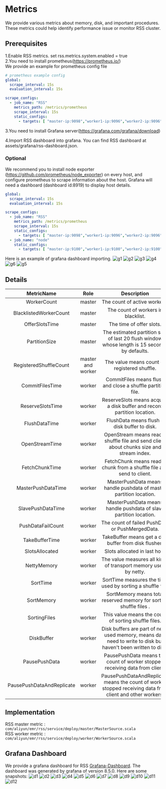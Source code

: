 # Metrics

We provide various metrics about memory, disk, and important procedures. These metrics could help identify performance
issue or monitor RSS cluster.

## Prerequisites

1.Enable RSS metrics.
set rss.metrics.system.enabled = true  
2.You need to install prometheus(https://prometheus.io/)  
We provide an example for prometheus config file

```yaml
# prometheus example config
global:
  scrape_interval: 15s
  evaluation_interval: 15s

scrape_configs:
  - job_name: "RSS"
    metrics_path: /metrics/prometheus
    scrape_interval: 15s
    static_configs:
      - targets: [ "master-ip:9098","worker1-ip:9096","worker2-ip:9096","worker3-ip:9096","worker4-ip:9096" ]
```

3.You need to install Grafana server(https://grafana.com/grafana/download)

4.Import RSS dashboard into grafana.
You can find RSS dashboard at assets/grafana/rss-dashboard.json.


### Optional
We recommend you to install node exporter (https://github.com/prometheus/node_exporter)
on every host, and configure prometheus to scrape information about the host. 
Grafana will need a dashboard (dashboard id:8919) to display host details.

```yaml
global:
  scrape_interval: 15s
  evaluation_interval: 15s

scrape_configs:
  - job_name: "RSS"
    metrics_path: /metrics/prometheus
    scrape_interval: 15s
    static_configs:
      - targets: [ "master-ip:9098","worker1-ip:9096","worker2-ip:9096","worker3-ip:9096","worker4-ip:9096" ]
  - job_name: "node"
    static_configs:
      - targets: [ "master-ip:9100","worker1-ip:9100","worker2-ip:9100","worker3-ip:9100","worker4-ip:9100" ]
```

Here is an example of grafana dashboard importing.
![g1](assets/img/g1.png)
![g2](assets/img/g2.png)
![g3](assets/img/g3.png)
![g4](assets/img/g4.png)
![g6](assets/img/g6.png)
![g5](assets/img/g5.png)

## Details

|        MetricName         |       Role        |                                                  Description                                                   |
|:-------------------------:|:-----------------:|:--------------------------------------------------------------------------------------------------------------:|
|        WorkerCount        |      master       |                                          The count of active workers.                                          |
|  BlacklistedWorkerCount   |      master       |                                       The count of workers in blacklist.                                       |
|      OfferSlotsTime       |      master       |                                            The time of offer slots.                                            |
|       PartitionSize       |      master       |          The estimated partition size of last 20 flush window whose length is 15 seconds by defaults.          |
|  RegisteredShuffleCount   | master and worker |                                  The value means count of registered shuffle.                                  |
|      CommitFilesTime      |      worker       |                          CommitFiles means flush and close a shuffle partition file.                           |
|     ReserveSlotsTime      |      worker       |                    ReserveSlots means acquire a disk buffer and record partition location.                     |
|       FlushDataTime       |      worker       |                                  FlushData means flush a disk buffer to disk.                                  |
|      OpenStreamTime       |      worker       |            OpenStream means read a shuffle file and send client about chunks size and stream index.            |
|      FetchChunkTime       |      worker       |                     FetchChunk means read a chunk from a shuffle file and send to client.                      |
|    MasterPushDataTime     |      worker       |                       MasterPushData means handle pushdata of master partition location.                       |
|     SlavePushDataTime     |      worker       |                       MasterPushData means handle pushdata of slave partition location.                        |
|     PushDataFailCount     |      worker       |                                The count of failed PushData or PushMergedData.                                 |
|      TakeBufferTime       |      worker       |                             TakeBuffer means get a disk buffer from disk flusher.                              |
|      SlotsAllocated       |      worker       |                                          Slots allocated in last hour                                          |
|        NettyMemory        |      worker       |                        The value measures all kinds of transport memory used by netty.                         |
|         SortTime          |      worker       |                           SortTime measures the time used by sorting a shuffle file.                           |
|        SortMemory         |      worker       |                       SortMemory means total reserved memory for sorting shuffle files .                       |
|       SortingFiles        |      worker       |                              This value means the count of sorting shuffle files.                              |
|        DiskBuffer         |      worker       | Disk buffers are part of netty used memory, means data need to write to disk but haven't been written to disk. |
|       PausePushData       |      worker       |                  PausePushData means the count of worker stopped receiving data from client.                   |
| PausePushDataAndReplicate |      worker       |   PausePushDataAndReplicate means the count of worker stopped receiving data from client and other workers.    |

## Implementation

RSS master metric : `com/aliyun/emr/rss/service/deploy/master/MasterSource.scala`  
RSS worker metric : `com/aliyun/emr/rss/service/deploy/worker/WorkerSource.scala`

## Grafana Dashboard

We provide a grafana dashboard for RSS [Grafana-Dashboard](assets/grafana/rss-dashboard.json). The dashboard was generated by grafana of version 8.5.0.
Here are some snapshots:
![d1](assets/img/dashboard1.png)
![d2](assets/img/dashboard2.png)
![d3](assets/img/dashboard3.png)
![d4](assets/img/dashboard4.png)
![d5](assets/img/dashboard5.png)
![d6](assets/img/dashboard6.png)
![d7](assets/img/dashboard7.png)
![d8](assets/img/dashboard8.png)
![d9](assets/img/dashboard9.png)
![d10](assets/img/dashboard10.png)
![d11](assets/img/dashboard11.png)
![d12](assets/img/dashboard12.png)

